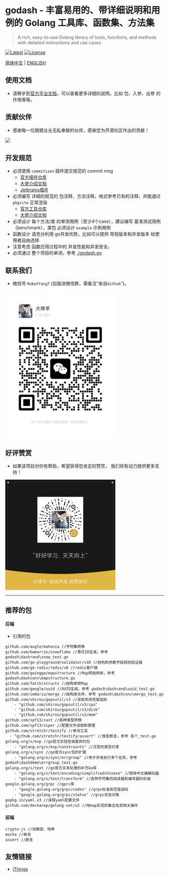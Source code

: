 # godash - 丰富易用的、带详细说明和用例的 Golang 工具库、函数集、方法集

> A rich, easy-to-use Golang library of tools, functions, and methods with detailed instructions and use cases

[![Latest](https://img.shields.io/badge/latest-v0.0.1-blue.svg)](https://github.com/Andrew-M-C/go.jsonvalue/tree/v0.0.1)
[![License](https://img.shields.io/badge/license-MIT-blue.svg)](https://opensource.org/license/mit/)

[简体中文](README.md) | [ENGLISH](README_EN.md)

## 使用文档

- 请移步到[官方平台文档](https://pkg.go.dev/github.com/rbtyang/godash)，可以查看更多详细的说明，比如 包、入参、出参 的作用等等。

## 贡献伙伴

- 感谢每一位兢兢业业无私奉献的伙伴，感谢您为开源社区作出的贡献！

<a href="github.com/rbtyang/godash/graphs/contributors">
  <img src="https://contributors-img.web.app/image?repo=rbtyang/godash" />
</a>

## 开发规范

- 必须使用 `commitizen` 插件提交规范的 commit msg
  - [官方插件仓库](https://github.com/commitizen/cz-cli)
  - [大佬介绍文档](https://www.jianshu.com/p/d264f88d13a4)
  - [Jetbrains插件](https://plugins.jetbrains.com/plugin/9861-git-commit-template)
- 必须编写 详细的规范的 包注释、方法注释，格式参考已有的注释，并能通过 `pkgsite` 正常渲染
  - [官方工具仓库](https://github.com/golang/pkgsite)
  - [大佬介绍文档](https://cloud.tencent.com/developer/article/1959696?from=10910)
- 必须设计 每个方法/类 的单测用例（至少4个case），建议编写 基准测试用例（benchmark），类包 必须设计 `example` 示例用例
- 函数设计 请充分利用 go并发优势，比如可以提供 常规版本和并发版本 给使用者自由选择
- 注意考虑 函数应用过程中的 并发性能和并发安全。
- 必须通过 整个项目的单测，参考 [./godash.go](./godash.go)

## 联系我们

- 微信号 `RobotYang7` (加我进微信群，需备注“来自`Github`”)。

<img width="350" src="./doc/微信二维码.jpg">

## 好评赞赏

- 如果该项目对你有帮助，希望获得您肯定的赞赏， 我们将有动力提供更多支持！

<img width="350" src="./doc/微信赞赏码.jpg">


--- 

## 推荐的包

#### 后端

- 引用的包
```shell
github.com/axgle/mahonia //字符集转换
github.com/bwmarrin/snowflake //雪花ID生成，参考 godash\dashrand\snow_test.go
github.com/go-playground/validator/v10 //结构和参数字段规则验证器
github.com/go-redis/redis/v8 //redis客户端
github.com/goinggo/mapstructure //Map转结构体，参考 godash\dashconv\mapstructure.go
github.com/fatih/structs //结构体转Map
github.com/google/uuid //UUID生成，参考 godash\dashrand\uuid_test.go
github.com/imdario/mergo //结构体合并，参考 godash\dashconv\mergo_test.go
github.com/shirou/gopsutil/v3 //读取系统性能指标
	- "github.com/shirou/gopsutil/v3/cpu"
	- "github.com/shirou/gopsutil/v3/disk"
	- "github.com/shirou/gopsutil/v3/mem"
github.com/spf13/cast //各种类型转换
github.com/spf13/viper //配置文件读取和管理
github.com/stretchr/testify //单测工具
  - "github.com/stretchr/testify/assert" //类型断言，参考 各个_test.go
golang.org/x/exp //go官方实验性或废弃的包
	- "golang.org/x/exp/constraints" //泛型的类型约束
golang.org/x/sync //go官方sync包的扩展
	- "golang.org/x/sync/errgroup" //用于并发执行多个任务‌，参考 godash\dashdemo\errgroup_test.go
golang.org/x/text //go官方文本处理的补充Go库
	- "golang.org/x/text/encoding/simplifiedchinese" //简体中文编解码器
	- "golang.org/x/text/transform" //各种字符集的阅读器和编写器的封装
google.golang.org/grpc //gprc库
	- "google.golang.org/grpc/codes" //grpc标准规范错误码
	- "google.golang.org/grpc/status" //grpc状态对象
gopkg.in/yaml.v3 //读取yaml配置文件
github.com/deckarep/golang-set/v2 //用map实现的集合及其相关操作
```

#### 前端

```shell
crypto-js //加解密、哈希
mocha //单测
assert //断言
```

## 友情链接

- [iThings](https://github.com/i4de/ithings)